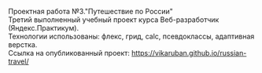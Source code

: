 Проектная работа №3."Путешествие по России"  
Третий выполненный учебный проект курса Веб-разработчик (Яндекс.Практикум).  
Технологии использованы: флекс, грид, calc, псевдоклассы, адаптивная верстка.  
Ссылка на опубликованный проект: https://vikaruban.github.io/russian-travel/
